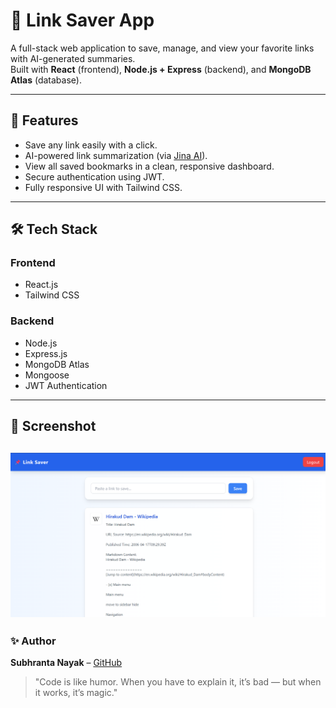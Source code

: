 # 📌 Link Saver App

A full-stack web application to save, manage, and view your favorite links with AI-generated summaries.  
Built with **React** (frontend), **Node.js + Express** (backend), and **MongoDB Atlas** (database).

---

## 🚀 Features

- Save any link easily with a click.
- AI-powered link summarization (via [Jina AI](https://jina.ai/)).
- View all saved bookmarks in a clean, responsive dashboard.
- Secure authentication using JWT.
- Fully responsive UI with Tailwind CSS.

---

## 🛠 Tech Stack

### Frontend
- React.js
- Tailwind CSS

### Backend
- Node.js
- Express.js
- MongoDB Atlas
- Mongoose
- JWT Authentication

---
## 📸 Screenshot

![App Screenshot](./assets/screenshot.png)
---

### ✨ Author  
**Subhranta Nayak** – [GitHub](https://github.com/Subhranta703)  

> "Code is like humor. When you have to explain it, it’s bad — but when it works, it’s magic."



